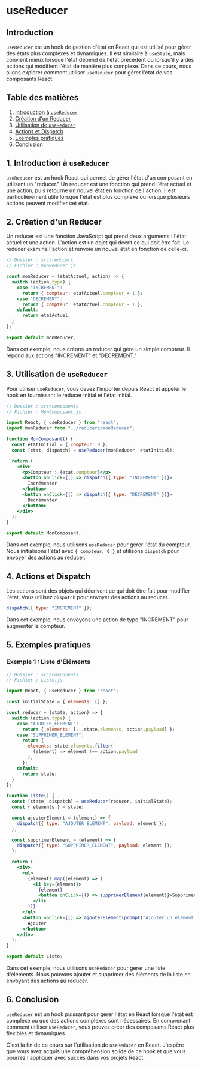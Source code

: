 # useReducer

## Introduction

`useReducer` est un hook de gestion d'état en React qui est utilisé pour gérer des états plus complexes et dynamiques. Il est similaire à `useState`, mais convient mieux lorsque l'état dépend de l'état précédent ou lorsqu'il y a des actions qui modifient l'état de manière plus complexe. Dans ce cours, nous allons explorer comment utiliser `useReducer` pour gérer l'état de vos composants React.

## Table des matières

1. [Introduction à `useReducer`](#introduction-à-usereducer)
2. [Création d'un Reducer](#création-dun-reducer)
3. [Utilisation de `useReducer`](#utilisation-de-usereducer)
4. [Actions et Dispatch](#actions-et-dispatch)
5. [Exemples pratiques](#exemples-pratiques)
6. [Conclusion](#conclusion)

## 1. Introduction à `useReducer`

`useReducer` est un hook React qui permet de gérer l'état d'un composant en utilisant un "reducer." Un reducer est une fonction qui prend l'état actuel et une action, puis retourne un nouvel état en fonction de l'action. Il est particulièrement utile lorsque l'état est plus complexe ou lorsque plusieurs actions peuvent modifier cet état.

## 2. Création d'un Reducer

Un reducer est une fonction JavaScript qui prend deux arguments : l'état actuel et une action. L'action est un objet qui décrit ce qui doit être fait. Le reducer examine l'action et renvoie un nouvel état en fonction de celle-ci.

```jsx
// Dossier : src/reducers
// Fichier : monReducer.js

const monReducer = (etatActuel, action) => {
  switch (action.type) {
    case "INCREMENT":
      return { compteur: etatActuel.compteur + 1 };
    case "DECREMENT":
      return { compteur: etatActuel.compteur - 1 };
    default:
      return etatActuel;
  }
};

export default monReducer;
```

Dans cet exemple, nous créons un reducer qui gère un simple compteur. Il répond aux actions "INCREMENT" et "DECREMENT."

## 3. Utilisation de `useReducer`

Pour utiliser `useReducer`, vous devez l'importer depuis React et appeler le hook en fournissant le reducer initial et l'état initial.

```jsx
// Dossier : src/components
// Fichier : MonComposant.js

import React, { useReducer } from "react";
import monReducer from "../reducers/monReducer";

function MonComposant() {
  const etatInitial = { compteur: 0 };
  const [etat, dispatch] = useReducer(monReducer, etatInitial);

  return (
    <div>
      <p>Compteur : {etat.compteur}</p>
      <button onClick={() => dispatch({ type: "INCREMENT" })}>
        Incrémenter
      </button>
      <button onClick={() => dispatch({ type: "DECREMENT" })}>
        Décrémenter
      </button>
    </div>
  );
}

export default MonComposant;
```

Dans cet exemple, nous utilisons `useReducer` pour gérer l'état du compteur. Nous initialisons l'état avec `{ compteur: 0 }` et utilisons `dispatch` pour envoyer des actions au reducer.

## 4. Actions et Dispatch

Les actions sont des objets qui décrivent ce qui doit être fait pour modifier l'état. Vous utilisez `dispatch` pour envoyer des actions au reducer.

```jsx
dispatch({ type: "INCREMENT" });
```

Dans cet exemple, nous envoyons une action de type "INCREMENT" pour augmenter le compteur.

## 5. Exemples pratiques

### Exemple 1 : Liste d'Éléments

```jsx
// Dossier : src/components
// Fichier : Liste.js

import React, { useReducer } from "react";

const initialState = { elements: [] };

const reducer = (state, action) => {
  switch (action.type) {
    case "AJOUTER_ELEMENT":
      return { elements: [...state.elements, action.payload] };
    case "SUPPRIMER_ELEMENT":
      return {
        elements: state.elements.filter(
          (element) => element !== action.payload
        ),
      };
    default:
      return state;
  }
};

function Liste() {
  const [state, dispatch] = useReducer(reducer, initialState);
  const { elements } = state;

  const ajouterElement = (element) => {
    dispatch({ type: "AJOUTER_ELEMENT", payload: element });
  };

  const supprimerElement = (element) => {
    dispatch({ type: "SUPPRIMER_ELEMENT", payload: element });
  };

  return (
    <div>
      <ul>
        {elements.map((element) => (
          <li key={element}>
            {element}
            <button onClick={() => supprimerElement(element)}>Supprimer</button>
          </li>
        ))}
      </ul>
      <button onClick={() => ajouterElement(prompt("Ajouter un élément :"))}>
        Ajouter
      </button>
    </div>
  );
}

export default Liste;
```

Dans cet exemple, nous utilisons `useReducer` pour gérer une liste d'éléments. Nous pouvons ajouter et supprimer des éléments de la liste en envoyant des actions au reducer.

## 6. Conclusion

`useReducer` est un hook puissant pour gérer l'état en React lorsque l'état est complexe ou que des actions complexes sont nécessaires. En comprenant comment utiliser `useReducer`, vous pouvez créer des composants React plus flexibles et dynamiques.

C'est la fin de ce cours sur l'utilisation de `useReducer` en React. J'espère que vous avez acquis une compréhension solide de ce hook et que vous pourrez l'appliquer avec succès dans vos projets React.
